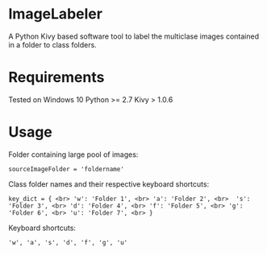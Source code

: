# ImageLabeler
A Python Kivy based software tool to label the multiclase images contained in a folder to class folders.

# Requirements 
Tested on Windows 10
Python >= 2.7
Kivy > 1.0.6

# Usage
Folder containing large pool of images: 

`sourceImageFolder = 'foldername'`

Class folder names and their respective keyboard shortcuts:

`key_dict = { <br>
    'w': 'Folder 1', <br>
    'a': 'Folder 2', <br> 
    's': 'Folder 3', <br>
    'd': 'Folder 4', <br>
    'f': 'Folder 5', <br>
    'g': 'Folder 6', <br>
    'u': 'Folder 7', <br>
}`

Keyboard shortcuts:

`'w', 'a', 's', 'd', 'f', 'g', 'u'`
